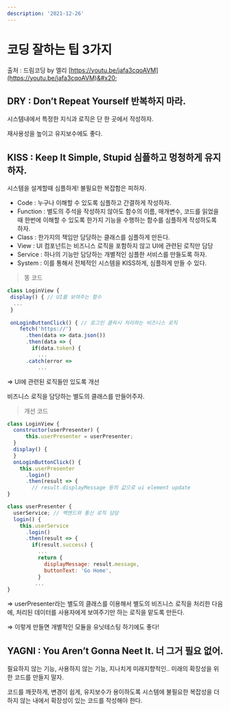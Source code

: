 ```yaml
---
description: '2021-12-26'
---
```


# 코딩 잘하는 팁 3가지

출처 : 드림코딩 by 엘리 [https://youtu.be/jafa3cqoAVM](https://youtu.be/jafa3cqoAVM)&#x20;



## DRY : Don’t Repeat Yourself 반복하지 마라.

시스템내에서 특정한 지식과 로직은 단 한 곳에서 작성하자.

재사용성을 높이고 유지보수에도 좋다.

## KISS : Keep It Simple, Stupid 심플하고 멍청하게 유지하자.

시스템을 설계할때 심플하게! 불필요한 복잡함은 피하자.

* Code : 누구나 이해할 수 있도록 심플하고 간결하게 작성하자.
* Function : 별도의 주석을 작성하지 않아도 함수의 이름, 매개변수, 코드를 읽었을 때 한번에 이해할 수 있도록 한가지 기능을 수행하는 함수를 심플하게 작성하도록 하자.
* Class : 한가지의 책임만 담당하는 클래스를 심플하게 만든다.
* View : UI 컴포넌트는 비즈니스 로직을 포함하지 않고 UI에 관련된 로직만 담당
* Service : 하나의 기능만 담당하는 개별적인 심플한 서비스를 만들도록 하자.
* System : 이를 통해서 전체적인 시스템을 KISS하게, 심플하게 만들 수 있다.

> 똥 코드

```jsx
class LoginView {
 display() { // UI를 보여주는 함수
  ...
 }
  
 onLoginButtonClick() { // 로그인 클릭시 처리하는 비즈니스 로직 
    fetch('https://')
      .then(data => data.json())
      .then(data => {
        if(data.token) {
          ...
      .catch(error => 
          ... 
```

⇒ UI에 관련된 로직들만 있도록 개선

비즈니스 로직을 담당하는 별도의 클래스를 만들어주자.

> 개선 코드

```jsx
class LoginView {
  constructor(userPresenter) {
      this.userPresenter = userPresenter;
  }
  display() {
  }
  onLoginButtonClick() {
    this.userPresenter
      .login()
      .then(result => {
        // result.displayMessage 등의 값으로 ui element update 
}

class userPresenter {
  userService; // 백엔드와 통신 로직 담당 
  login() {
    this.userService
      .login()
      .then(result => {
        if(result.success) {
          ... 
          return {
            displayMessage: result.message,
            buttonText: 'Go Home',
          }
         ...
}
```

⇒ userPresenter라는 별도의 클래스를 이용해서 별도의 비즈니스 로직을 처리한 다음에, 처리된 데이터를 사용자에게 보여주기만 하는 로직을 맡도록 만든다.

⇒ 이렇게 만들면 개별적인 모듈을 유닛테스팅 하기에도 좋다!

## YAGNI : You Aren’t Gonna Neet It. 너 그거 필요 없어.

필요하지 않는 기능, 사용하지 않는 기능, 지나치게 미래지향적인.. 미래의 확장성을 위한 코드를 만들지 말자.

코드를 깨끗하게, 변경이 쉽게, 유지보수가 용이하도록 시스템에 불필요한 복잡성을 더하지 않는 내에서 확장성이 있는 코드를 작성해야 한다.
